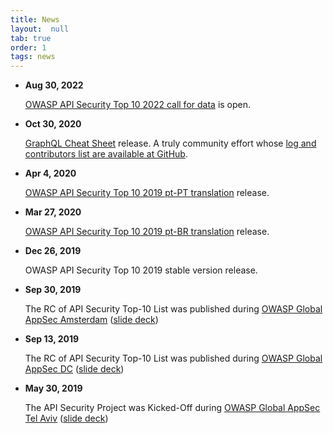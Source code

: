 ```yaml
---
title: News
layout:  null
tab: true
order: 1
tags: news
---
```


* **Aug 30, 2022**

  [OWASP API Security Top 10 2022 call for data](announcements/cfd/2022/index.md)
  is open.
* **Oct 30, 2020**

  [GraphQL Cheat Sheet][graphql-cs] release.
  A truly community effort whose [log and contributors list are available at
  GitHub][graphql-cs-pr].
* **Apr 4, 2020**

  [OWASP API Security Top 10 2019 pt-PT translation][top10-pt-PT] release.
* **Mar 27, 2020**

  [OWASP API Security Top 10 2019 pt-BR translation][top10-pt-BR] release.
* **Dec 26, 2019**

  OWASP API Security Top 10 2019 stable version release.
* **Sep 30, 2019**

  The RC of API Security Top-10 List was published during [OWASP Global AppSec
  Amsterdam][ams] ([slide deck][ams-slides])
* **Sep 13, 2019**

  The RC of API Security Top-10 List was published during [OWASP Global AppSec
  DC][dc] ([slide deck][dc-slides])
* **May 30, 2019**

  The API Security Project was Kicked-Off during [OWASP Global AppSec Tel
  Aviv][telaviv] ([slide deck][telaviv-slides])

[ams]: https://ams.globalappsec.org/
[ams-slides]: https://github.com/OWASP/www-project-api-security/raw/master/assets/presentations/api-security-top10-rc-global-appsec-ams.pdf
[dc]: https://dc.globalappsec.org/
[dc-slides]: https://github.com/OWASP/www-project-api-security/raw/master/assets/presentations/api-security-top10.pdf
[telaviv]: https://telaviv.appsecglobal.org/
[telaviv-slides]: https://github.com/OWASP/www-project-api-security/raw/master/assets/presentations/owasp-api-security-project-kick-off.pdf
[top10-pt-BR]: https://github.com/OWASP/API-Security/raw/master/2019/pt-br/dist/owasp-api-security-top-10-pt-br.pdf
[top10-pt-PT]: https://github.com/OWASP/API-Security/raw/master/2019/pt-pt/dist/owasp-api-security-top-10.pdf
[graphql-cs]: https://cheatsheetseries.owasp.org/cheatsheets/GraphQL_Cheat_Sheet.html
[graphql-cs-pr]: https://github.com/OWASP/CheatSheetSeries/pull/434
